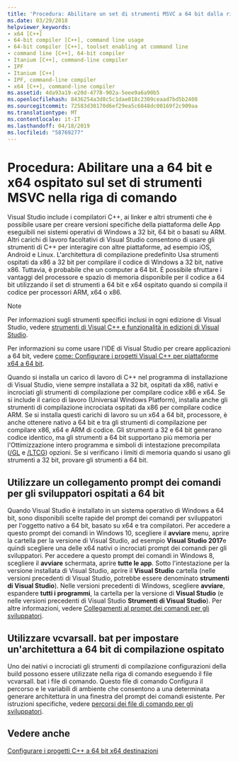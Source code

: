 ```yaml
---
title: 'Procedura: Abilitare un set di strumenti MSVC a 64 bit dalla riga di comando'
ms.date: 03/29/2018
helpviewer_keywords:
- x64 [C++]
- 64-bit compiler [C++], command line usage
- 64-bit compiler [C++], toolset enabling at command line
- command line [C++], 64-bit compiler
- Itanium [C++], command-line compiler
- IPF
- Itanium [C++]
- IPF, command-line compiler
- x64 [C++], command-line compiler
ms.assetid: 4da93a19-e20d-4778-902a-5eee9a6a90b5
ms.openlocfilehash: 8436254a3d8c5c1dae018c2309ceaad7bd5b2408
ms.sourcegitcommit: 72583d30170d6ef29ea5c6848dc00169f2c909aa
ms.translationtype: MT
ms.contentlocale: it-IT
ms.lasthandoff: 04/18/2019
ms.locfileid: "58769277"
---
```

# <a name="how-to-enable-a-64-bit-x64-hosted-msvc-toolset-on-the-command-line"></a>Procedura: Abilitare una a 64 bit e x64 ospitato sul set di strumenti MSVC nella riga di comando

Visual Studio include i compilatori C++, ai linker e altri strumenti che è possibile usare per creare versioni specifiche della piattaforma delle App eseguibili nei sistemi operativi di Windows a 32 bit, 64 bit o basati su ARM. Altri carichi di lavoro facoltativi di Visual Studio consentono di usare gli strumenti di C++ per interagire con altre piattaforme, ad esempio iOS, Android e Linux. L'architettura di compilazione predefinito Usa strumenti ospitati da x86 a 32 bit per compilare il codice di Windows a 32 bit, native x86. Tuttavia, è probabile che un computer a 64 bit. È possibile sfruttare i vantaggi del processore e spazio di memoria disponibile per il codice a 64 bit utilizzando il set di strumenti a 64 bit e x64 ospitato quando si compila il codice per processori ARM, x64 o x86.

> [!NOTE]
> Per informazioni sugli strumenti specifici inclusi in ogni edizione di Visual Studio, vedere [strumenti di Visual C++ e funzionalità in edizioni di Visual Studio](../overview/visual-cpp-tools-and-features-in-visual-studio-editions.md).
>
> Per informazioni su come usare l'IDE di Visual Studio per creare applicazioni a 64 bit, vedere [come: Configurare i progetti Visual C++ per piattaforme x64 a 64 bit](how-to-configure-visual-cpp-projects-to-target-64-bit-platforms.md).

Quando si installa un carico di lavoro di C++ nel programma di installazione di Visual Studio, viene sempre installata a 32 bit, ospitati da x86, nativi e incrociati gli strumenti di compilazione per compilare codice x86 e x64. Se si include il carico di lavoro (Universal Windows Platform), installa anche gli strumenti di compilazione incrociata ospitati da x86 per compilare codice ARM. Se si installa questi carichi di lavoro su un x64 a 64 bit, processore, è anche ottenere nativo a 64 bit e tra gli strumenti di compilazione per compilare x86, x64 e ARM di codice. Gli strumenti a 32 e 64 bit generano codice identico, ma gli strumenti a 64 bit supportano più memoria per l'Ottimizzazione intero programma e simboli di intestazione precompilata ([/GL](reference/gl-whole-program-optimization.md) e [/LTCG](reference/ltcg-link-time-code-generation.md)) opzioni. Se si verificano i limiti di memoria quando si usano gli strumenti a 32 bit, provare gli strumenti a 64 bit.

## <a name="use-a-64-bit-hosted-developer-command-prompt-shortcut"></a>Utilizzare un collegamento prompt dei comandi per gli sviluppatori ospitati a 64 bit

Quando Visual Studio è installato in un sistema operativo di Windows a 64 bit, sono disponibili scelte rapide del prompt dei comandi per sviluppatori per l'oggetto nativo a 64 bit, basato su x64 e tra compilatori. Per accedere a questo prompt dei comandi in Windows 10, scegliere il **avviare** menu, aprire la cartella per la versione di Visual Studio, ad esempio **Visual Studio 2017**e quindi scegliere una delle x64 nativi o incrociati prompt dei comandi per gli sviluppatori. Per accedere a questo prompt dei comandi in Windows 8, scegliere il **avviare** schermata, aprire **tutte le app**. Sotto l'intestazione per la versione installata di Visual Studio, aprire il **Visual Studio** cartella (nelle versioni precedenti di Visual Studio, potrebbe essere denominato **strumenti di Visual Studio**). Nelle versioni precedenti di Windows, scegliere **avviare**, espandere **tutti i programmi**, la cartella per la versione di **Visual Studio** (e nelle versioni precedenti di Visual Studio  **Strumenti di Visual Studio**). Per altre informazioni, vedere [Collegamenti al prompt dei comandi per gli sviluppatori](building-on-the-command-line.md#developer_command_prompt_shortcuts).

## <a name="use-vcvarsallbat-to-set-a-64-bit-hosted-build-architecture"></a>Utilizzare vcvarsall. bat per impostare un'architettura a 64 bit di compilazione ospitato

Uno dei nativi o incrociati gli strumenti di compilazione configurazioni della build possono essere utilizzate nella riga di comando eseguendo il file vcvarsall. bat i file di comando. Questo file di comando Configura il percorso e le variabili di ambiente che consentono a una determinata generare architettura in una finestra del prompt dei comandi esistente. Per istruzioni specifiche, vedere [percorsi dei file di comando per gli sviluppatori](building-on-the-command-line.md#developer_command_file_locations).

## <a name="see-also"></a>Vedere anche

[Configurare i progetti C++ a 64 bit x64 destinazioni](configuring-programs-for-64-bit-visual-cpp.md)<br/>
